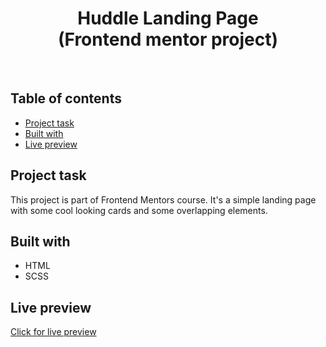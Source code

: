 <h1 align="center">
  Huddle Landing Page
  <br>
  (Frontend mentor project)
</h1>
<br>


## Table of contents
- [Project task](#project-task)
- [Built with](#built-with)
- [Live preview](#live-preview)


## Project task
This project is part of Frontend Mentors course. It's a simple landing page with some cool looking cards and some overlapping elements.

## Built with
- HTML
- SCSS

## Live preview
[Click for live preview](https://vercel.com/dtomicic/huddle-landing-page/3miWm3FrXTWeDt3CeNSJJDe1zx5N)
